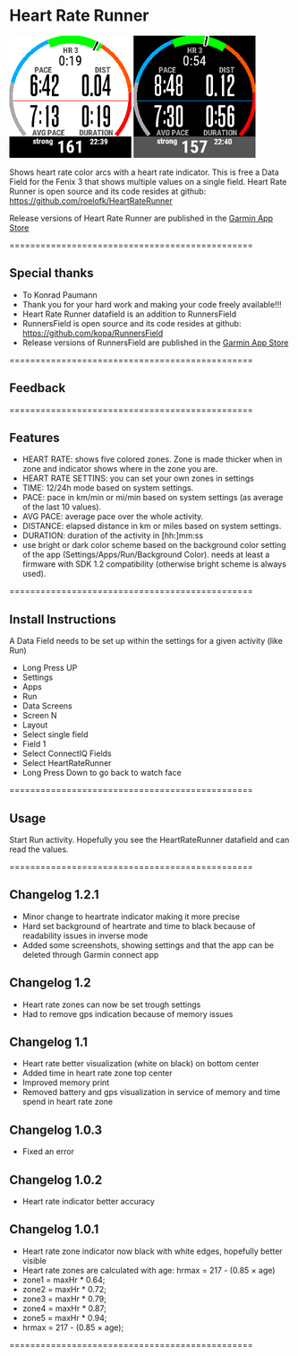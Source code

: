 # Heart Rate Runner

![HeartRateRunner Screenshot Bright](/doc/HeartRateRunner5.png) ![HeartRateRunner Screenshot Dark](/doc/HeartRateRunner6.png)

Shows heart rate color arcs with a heart rate indicator.
This is free a Data Field for the Fenix 3 that shows multiple values on a single field. 
Heart Rate Runner is open source and its code resides at github: https://github.com/roelofk/HeartRateRunner

Release versions of Heart Rate Runner are published in the [Garmin App Store](https://apps.garmin.com/nl-NL/apps/cb7742e6-1914-490f-b581-fa41ad863b72)

===============================================

## Special thanks
* To Konrad Paumann
* Thank you for your hard work and making your code freely available!!!
* Heart Rate Runner datafield is an addition to RunnersField
* RunnersField is open source and its code resides at github: https://github.com/kopa/RunnersField
* Release versions of RunnersField are published in the [Garmin App Store](https://apps.garmin.com/en-US/apps/8428701b-e621-4156-9d4e-37d92b30151f)

===============================================

## Feedback 

===============================================

## Features
* HEART RATE: shows five colored zones. Zone is made thicker when in zone and indicator shows where in the zone you are.
* HEART RATE SETTINS: you can set your own zones in settings
* TIME: 12/24h mode based on system settings.
* PACE: pace in km/min or mi/min based on system settings (as average of the last 10 values).
* AVG PACE: average pace over the whole activity.
* DISTANCE: elapsed distance in km or miles based on system settings.
* DURATION: duration of the activity in [hh:]mm:ss
* use bright or dark color scheme based on the background color setting of the app (Settings/Apps/Run/Background Color).
  needs at least a firmware with SDK 1.2 compatibility (otherwise bright scheme is always used).

===============================================

## Install Instructions
A Data Field needs to be set up within the settings for a given activity (like Run)

* Long Press UP
* Settings
* Apps
* Run
* Data Screens
* Screen N
* Layout
* Select single field
* Field 1
* Select ConnectIQ Fields
* Select HeartRateRunner
* Long Press Down to go back to watch face

===============================================

## Usage
Start Run activity.
Hopefully you see the HeartRateRunner datafield and can read the values.

===============================================

## Changelog 1.2.1
* Minor change to heartrate indicator making it more precise
* Hard set background of heartrate and time to black because of readability issues in inverse mode
* Added some screenshots, showing settings and that the app can be deleted through Garmin connect app

## Changelog 1.2
* Heart rate zones can now be set trough settings
* Had to remove gps indication because of memory issues

## Changelog 1.1
* Heart rate better visualization (white on black) on bottom center
* Added time in heart rate zone top center
* Improved memory print
* Removed battery and gps visualization in service of memory and time spend in heart rate zone

## Changelog 1.0.3
* Fixed an error

## Changelog 1.0.2
* Heart rate indicator better accuracy

## Changelog 1.0.1
* Heart rate zone indicator now black with white edges, hopefully better visible
* Heart rate zones are calculated with age: hrmax = 217 - (0.85 × age)
* zone1 = maxHr * 0.64; 
* zone2 = maxHr * 0.72; 
* zone3 = maxHr * 0.79; 
* zone4 = maxHr * 0.87;
* zone5 = maxHr * 0.94;
* hrmax = 217 - (0.85 × age);

===============================================
